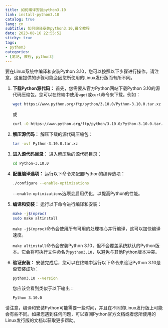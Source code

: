 ```yaml
---
title: 如何编译安装python3.10
link: install-python3.10
catalog: true
lang: cn
subtitle: 如何编译安装python3.10,最全教程
date: 2023-08-16 22:55:52
sticky: true
tags:
- python3
categories:
- [笔记, 教程, python3]
---
```

要在Linux系统中编译和安装Python 3.10，您可以按照以下步骤进行操作。请注意，这里提供的步骤可能会因您所使用的Linux发行版而有所不同。

1. **下载Python源代码：**
   首先，您需要从官方Python网站下载Python 3.10的源代码压缩包。您可以在终端中使用`wget`或`curl`命令来下载。例如：

   ```sh
   wget https://www.python.org/ftp/python/3.10.0/Python-3.10.0.tar.xz
   ```

   或

   ```sh
   curl -O https://www.python.org/ftp/python/3.10.0/Python-3.10.0.tar.xz
   ```

2. **解压源代码：**
   解压下载的源代码压缩包：

   ```sh
   tar -xvf Python-3.10.0.tar.xz
   ```

3. **进入源代码目录：**
   进入解压后的源代码目录：

   ```sh
   cd Python-3.10.0
   ```

4. **配置编译选项：**
   运行以下命令来配置Python的编译选项：

   ```sh
   ./configure --enable-optimizations
   ```

   `--enable-optimizations`选项会启用优化，以提高Python的性能。

5. **编译和安装：**
   运行以下命令进行编译和安装：

   ```sh
   make -j$(nproc)
   sudo make altinstall
   ```

   `make -j$(nproc)`命令会使用所有可用的处理核心并行编译，这可以加快编译速度。

   `make altinstall`命令会安装Python 3.10，但不会覆盖系统默认的Python版本。它会将可执行文件命名为`python3.10`，以避免与其他Python版本冲突。

6. **验证安装：**
   安装完成后，您可以在终端中运行以下命令来验证Python 3.10是否安装成功：

   ```sh
   python3.10 --version
   ```

   您应该会看到类似于以下输出：

   ```
   Python 3.10.0
   ```

请注意，编译和安装Python可能需要一些时间，并且在不同的Linux发行版上可能会有些不同。如果您遇到任何问题，可以查阅Python官方文档或者您所使用的Linux发行版的文档以获取更多帮助。

